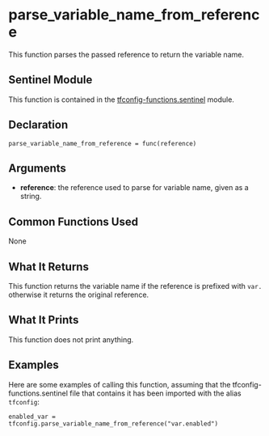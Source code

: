 # parse_variable_name_from_reference
This function parses the passed reference to return the variable name.

## Sentinel Module
This function is contained in the [tfconfig-functions.sentinel](../tfconfig-functions.sentinel) module.

## Declaration
`parse_variable_name_from_reference = func(reference)`

## Arguments
* **reference**: the reference used to parse for variable name, given as a string.

## Common Functions Used
None

## What It Returns
This function returns the variable name if the reference is prefixed with `var.` otherwise it returns the original reference.

## What It Prints
This function does not print anything.

## Examples
Here are some examples of calling this function, assuming that the tfconfig-functions.sentinel file that contains it has been imported with the alias `tfconfig`:
```
enabled_var = tfconfig.parse_variable_name_from_reference("var.enabled")
```
